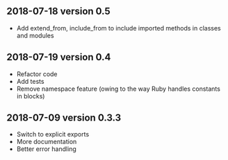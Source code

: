## 2018-07-18 version 0.5

* Add extend_from, include_from to include imported methods in classes and modules

## 2018-07-19 version 0.4

* Refactor code
* Add tests
* Remove namespace feature (owing to the way Ruby handles constants in blocks)

## 2018-07-09 version 0.3.3

* Switch to explicit exports
* More documentation
* Better error handling